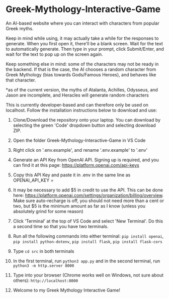 # Greek-Mythology-Interactive-Game

An AI-based website where you can interact with characters from popular Greek myths.

Keep in mind while using, it may actually take a while for the responses to generate. When you first open it, there'll be a blank screen. Wait for the text to automatically generate. Then type in your prompt, click Submit/Enter, and wait for the text to pop up on the screen again.

Keep something else in mind: some of the characters may not be ready in the backend. If that is the case, the AI chooses a random character from Greek Mythology (bias towards Gods/Famous Heroes), and behaves like that character.

\*as of the current version, the myths of Atalanta, Achilles, Odysseus, and Jason are incomplete, and Heracles will generate random characters

This is currently developer-based and can therefore only be used on localhost. Follow the installation instructions below to download and use:

1. Clone/Download the repository onto your laptop. You can download by selecting the green 'Code' dropdown button and selecting download ZIP.

2. Open the folder Greek-Mythology-Interactive-Game in VS Code

3. Right click on '.env.example', and rename '.env.example' to '.env'

4. Generate an API Key from OpenAI API. Signing up is required, and you can find it at this page: https://platform.openai.com/api-keys

5. Copy this API Key and paste it in .env in the same line as OPENAI_API_KEY =

6. It may be necessary to add $5 in credit to use the API. This can be done here: https://platform.openai.com/settings/organization/billing/overview. Make sure auto-recharge is off, you should not need more than a cent or two, but $5 is the minimum amount as far as I know (unless you absolutely grind for some reason)

7. Click 'Terminal' at the top of VS Code and select 'New Terminal'. Do this a second time so that you have two terminals.

8. Run all the following commands into either terminal: `pip install openai`, `pip install python-dotenv`, `pip install flask`, `pip install flask-cors`

9. Type `cd src` in both terminals

10. In the first terminal, run `python3 app.py` and in the second terminal, run `python3 -m http.server 8000`

11. Type into your browser (Chrome works well on Windows, not sure about others): `http://localhost:8000`

12. Welcome to my Greek Mythology Interactive Game!
